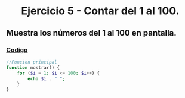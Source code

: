 <div align="center">

# Ejercicio 5 - Contar del 1 al 100.

<div align="justify">

## Muestra los números del 1 al 100 en pantalla.
   


### [Codigo](https://github.com/ATPRodriguez/AED/tree/main/Elementos-basicos-en-php/src/public/Ejercicio5)
```php
//Funcion principal
function mostrar() {
    for ($i = 1; $i <= 100; $i++) {
        echo $i . " ";
    }
}
```

</div>

</div>